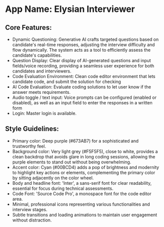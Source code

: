 # **App Name**: Elysian Interviewer

## Core Features:

- Dynamic Questioning: Generative AI crafts targeted questions based on candidate's real-time responses, adjusting the interview difficulty and flow dynamically. The system acts as a tool to efficiently assess the candidate's capabilities.
- Question Display: Clear display of AI-generated questions and input fields/voice recording, providing a seamless user experience for both candidates and interviewers.
- Code Evaluation Environment: Clean code editor environment that lets candidate code, and submit the solution for checking
- AI Code Evaluation: Evaluate coding solutions to let user know if the answer meets requirements.
- Audio toggle / text input: Voice prompts can be configured (enabled or disabled), as well as an input field to enter the responses in a written form
- Login: Master login is available.

## Style Guidelines:

- Primary color: Deep purple (#673AB7) for a sophisticated and trustworthy feel.
- Background color: Very light grey (#F5F5F5), close to white, provides a clean backdrop that avoids glare in long coding sessions, allowing the purple elements to stand out without being overwhelming.
- Accent color: Cyan (#00BCD4) adds a pop of brightness and modernity to highlight key actions or elements, complementing the primary color by sitting adjacently on the color wheel.
- Body and headline font: 'Inter', a sans-serif font for clear readability, essential for focus during technical assessments.
- Code Font: 'Source Code Pro', a monospace font for the code editor area.
- Minimal, professional icons representing various functionalities and interview stages.
- Subtle transitions and loading animations to maintain user engagement without distraction.